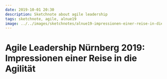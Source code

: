 ```yaml
---
date: 2019-10-01 20:30
description: Sketchnote about agile leadership
tags: sketchnote, agile, alnue19
image: ../../images/sketchnotes/alnue19-impressionen-einer-reise-in-die-agilitaet-small.jpg
---
```


# Agile Leadership Nürnberg 2019: Impressionen einer Reise in die Agilität
